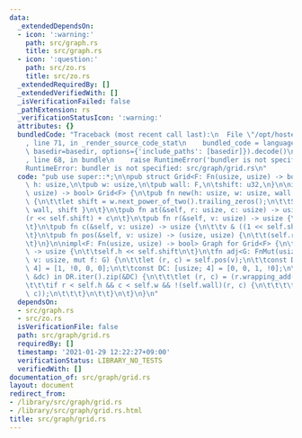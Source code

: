 ```yaml
---
data:
  _extendedDependsOn:
  - icon: ':warning:'
    path: src/graph.rs
    title: src/graph.rs
  - icon: ':question:'
    path: src/zo.rs
    title: src/zo.rs
  _extendedRequiredBy: []
  _extendedVerifiedWith: []
  _isVerificationFailed: false
  _pathExtension: rs
  _verificationStatusIcon: ':warning:'
  attributes: {}
  bundledCode: "Traceback (most recent call last):\n  File \"/opt/hostedtoolcache/Python/3.9.1/x64/lib/python3.9/site-packages/onlinejudge_verify/documentation/build.py\"\
    , line 71, in _render_source_code_stat\n    bundled_code = language.bundle(stat.path,\
    \ basedir=basedir, options={'include_paths': [basedir]}).decode()\n  File \"/opt/hostedtoolcache/Python/3.9.1/x64/lib/python3.9/site-packages/onlinejudge_verify/languages/user_defined.py\"\
    , line 68, in bundle\n    raise RuntimeError('bundler is not specified: {}'.format(path.as_posix()))\n\
    RuntimeError: bundler is not specified: src/graph/grid.rs\n"
  code: "pub use super::*;\n\npub struct Grid<F: Fn(usize, usize) -> bool> {\n\tpub\
    \ h: usize,\n\tpub w: usize,\n\tpub wall: F,\n\tshift: u32,\n}\n\nimpl<F: Fn(usize,\
    \ usize) -> bool> Grid<F> {\n\tpub fn new(h: usize, w: usize, wall: F) -> Self\
    \ {\n\t\tlet shift = w.next_power_of_two().trailing_zeros();\n\t\tSelf { h, w,\
    \ wall, shift }\n\t}\n\tpub fn at(&self, r: usize, c: usize) -> usize {\n\t\t\
    (r << self.shift) + c\n\t}\n\tpub fn r(&self, v: usize) -> usize {\n\t\tv >> self.shift\n\
    \t}\n\tpub fn c(&self, v: usize) -> usize {\n\t\tv & ((1 << self.shift) - 1)\n\
    \t}\n\tpub fn pos(&self, v: usize) -> (usize, usize) {\n\t\t(self.r(v), self.c(v))\n\
    \t}\n}\n\nimpl<F: Fn(usize, usize) -> bool> Graph for Grid<F> {\n\tfn len(&self)\
    \ -> usize {\n\t\tself.h << self.shift\n\t}\n\tfn adj<G: FnMut(usize)>(&self,\
    \ v: usize, mut f: G) {\n\t\tlet (r, c) = self.pos(v);\n\t\tconst DR: [usize;\
    \ 4] = [1, !0, 0, 0];\n\t\tconst DC: [usize; 4] = [0, 0, 1, !0];\n\t\tfor (&dr,\
    \ &dc) in DR.iter().zip(&DC) {\n\t\t\tlet (r, c) = (r.wrapping_add(dr), c.wrapping_add(dc));\n\
    \t\t\tif r < self.h && c < self.w && !(self.wall)(r, c) {\n\t\t\t\tf(self.at(r,\
    \ c));\n\t\t\t}\n\t\t}\n\t}\n}\n"
  dependsOn:
  - src/graph.rs
  - src/zo.rs
  isVerificationFile: false
  path: src/graph/grid.rs
  requiredBy: []
  timestamp: '2021-01-29 12:22:27+09:00'
  verificationStatus: LIBRARY_NO_TESTS
  verifiedWith: []
documentation_of: src/graph/grid.rs
layout: document
redirect_from:
- /library/src/graph/grid.rs
- /library/src/graph/grid.rs.html
title: src/graph/grid.rs
---
```

